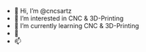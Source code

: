 - 👋 Hi, I’m @cncsartz
- 👀 I’m interested in CNC & 3D-Printing
- 🌱 I’m currently learning CNC & 3D-Printing
- 💞️
- 📫

<!---
cncsartz/cncsartz is a ✨ special ✨ repository because its `README.md` (this file) appears on your GitHub profile.
You can click the Preview link to take a look at your changes.
--->
